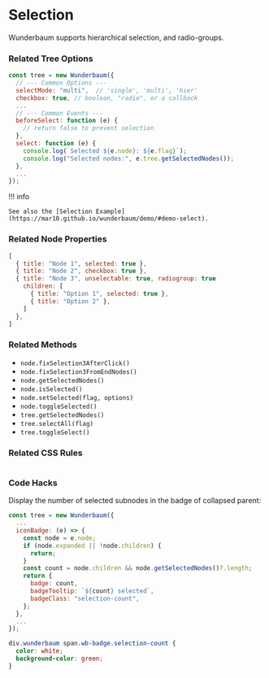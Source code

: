 # Selection

Wunderbaum supports hierarchical selection, and radio-groups.

### Related Tree Options

```js
const tree = new Wunderbaum({
  // --- Common Options ---
  selectMode: "multi",  // 'single', 'multi', 'hier'
  checkbox: true, // boolean, "radio", or a callback
  ...
  // --- Common Events ---
  beforeSelect: function (e) {
    // return false to prevent selection
  },
  select: function (e) {
    console.log(`Selected ${e.node}: ${e.flag}`);
    console.log("Selected nodes:", e.tree.getSelectedNodes());
  },
  ...
});
```

!!! info

    See also the [Selection Example](https://mar10.github.io/wunderbaum/demo/#demo-select).

### Related Node Properties

```js
[
  { title: "Node 1", selected: true },
  { title: "Node 2", checkbox: true },
  { title: "Node 3", unselectable: true, radiogroup: true
    children: [
      { title: "Option 1", selected: true },
      { title: "Option 2" },
    ]
  },
]
```

### Related Methods

- `node.fixSelection3AfterClick()`
- `node.fixSelection3FromEndNodes()`
- `node.getSelectedNodes()`
- `node.isSelected()`
- `node.setSelected(flag, options)`
- `node.toggleSelected()`
- `tree.getSelectedNodes()`
- `tree.selectAll(flag)`
- `tree.toggleSelect()`

### Related CSS Rules

```css

```

### Code Hacks

Display the number of selected subnodes in the badge of collapsed parent:

```js
const tree = new Wunderbaum({
  ...
  iconBadge: (e) => {
    const node = e.node;
    if (node.expanded || !node.children) {
      return;
    }
    const count = node.children && node.getSelectedNodes()?.length;
    return {
      badge: count,
      badgeTooltip: `${count} selected`,
      badgeClass: "selection-count",
    };
  },
  ...
});
```

```css
div.wunderbaum span.wb-badge.selection-count {
  color: white;
  background-color: green;
}
```

